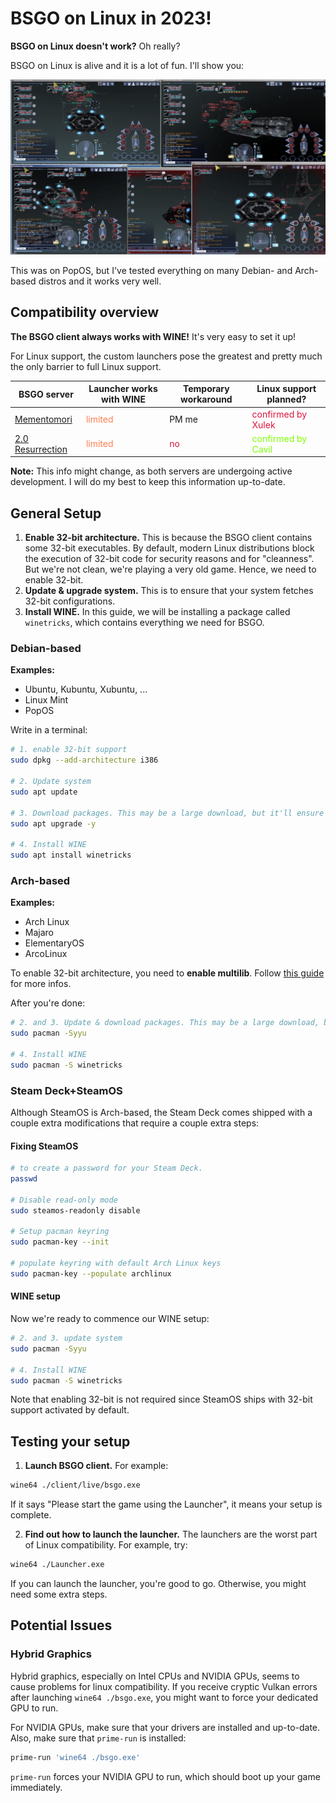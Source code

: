 # BSGO on Linux in 2023!
**BSGO on Linux doesn't work?** Oh really?

BSGO on Linux is alive and it is a lot of fun. I'll show you:

![Some fun BSGO hacking performed on Linux](Assets/BSGO-on-Linux.png)


This was on PopOS, but I've tested everything on many Debian- and Arch-based distros and it works very well.

## Compatibility overview
**The BSGO client always works with WINE!** It's very easy to set it up!

For Linux support, the custom launchers pose the greatest and pretty much the only barrier to full Linux support.

BSGO server|Launcher works with WINE|Temporary workaround|Linux support planned?
--|--|--|--
[Mementomori](https://discord.gg/jsGGZZZ9xu)|<font color=FF7F50>limited</font>|PM me|<font color=DC143C>confirmed by Xulek</font>
[2.0 Resurrection](https://discord.gg/fhxpcb4SEr)|<font color=FF7F50>limited</font>|<font color=DC143C>no</font>|<font color=7FFF00>confirmed by Cavil</font>

**Note:**
This info might change, as both servers are undergoing active development. I will do my best to keep this information up-to-date.

## General Setup
1. **Enable 32-bit architecture.** This is because the BSGO client contains some 32-bit executables. By default, modern Linux distributions block the execution of 32-bit code for security reasons and for "cleanness". But we're not clean, we're playing a very old game. Hence, we need to enable 32-bit.
2. **Update & upgrade system.** This is to ensure that your system fetches 32-bit configurations.
4. **Install WINE.** In this guide, we will be installing a package called `winetricks`, which contains everything we need for BSGO.

### Debian-based
**Examples:**
- Ubuntu, Kubuntu, Xubuntu, ...
- Linux Mint
- PopOS

Write in a terminal:
```bash
# 1. enable 32-bit support
sudo dpkg --add-architecture i386

# 2. Update system
sudo apt update

# 3. Download packages. This may be a large download, but it'll ensure compatiblity
sudo apt upgrade -y

# 4. Install WINE
sudo apt install winetricks
```

### Arch-based
**Examples:**
- Arch Linux
- Majaro
- ElementaryOS
- ArcoLinux

To enable 32-bit architecture, you need to **enable multilib**. Follow [this guide](https://low-orbit.net/arch-linux-how-to-enable-multilib) for more infos.

After you're done:
```bash
# 2. and 3. Update & download packages. This may be a large download, but it'll ensure compatiblity
sudo pacman -Syyu

# 4. Install WINE
sudo pacman -S winetricks
```

### Steam Deck+SteamOS
Although SteamOS is Arch-based, the Steam Deck comes shipped with a couple extra modifications that require a couple extra steps:

#### Fixing SteamOS

```bash
# to create a password for your Steam Deck.
passwd

# Disable read-only mode
sudo steamos-readonly disable

# Setup pacman keyring
sudo pacman-key --init

# populate keyring with default Arch Linux keys
sudo pacman-key --populate archlinux
```

#### WINE setup
Now we're ready to commence our WINE setup:

```bash
# 2. and 3. update system
sudo pacman -Syyu

# 4. Install WINE
sudo pacman -S winetricks
```

Note that enabling 32-bit is not required since SteamOS ships with 32-bit support activated by default.

## Testing your setup
1. **Launch BSGO client.** For example:
```bash
wine64 ./client/live/bsgo.exe
```
If it says "Please start the game using the Launcher", it means your setup is complete.

2. **Find out how to launch the launcher.** The launchers are the worst part of Linux compatibility. For example, try:
```bash
wine64 ./Launcher.exe
```

If you can launch the launcher, you're good to go. Otherwise, you might need some extra steps.

## Potential Issues
### Hybrid Graphics
Hybrid graphics, especially on Intel CPUs and NVIDIA GPUs, seems to cause problems for linux compatibility. If you receive cryptic Vulkan errors after launching `wine64 ./bsgo.exe`, you might want to force your dedicated GPU to run.

For NVIDIA GPUs, make sure that your drivers are installed and up-to-date. Also, make sure that `prime-run` is installed:

```sh
prime-run 'wine64 ./bsgo.exe'
```

`prime-run` forces your NVIDIA GPU to run, which should boot up your game immediately.
